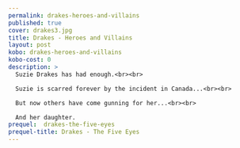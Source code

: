 ```yaml
---
permalink: drakes-heroes-and-villains
published: true
cover: drakes3.jpg
title: Drakes - Heroes and Villains
layout: post
kobo: drakes-heroes-and-villains
kobo-cost: 0
description: >
  Suzie Drakes has had enough.<br><br>

  Suzie is scarred forever by the incident in Canada...<br><br>

  But now others have come gunning for her...<br><br>

  And her daughter.
prequel:  drakes-the-five-eyes
prequel-title: Drakes - The Five Eyes
---
```

